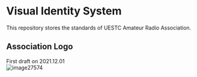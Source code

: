 # Visual Identity System
This repository stores the standards of UESTC Amateur Radio Association.

## Association Logo
First draft on 2021.12.01     
![image27574](https://user-images.githubusercontent.com/51412849/144191085-f44d8399-661d-4307-8c00-36fee8cbf328.png)




